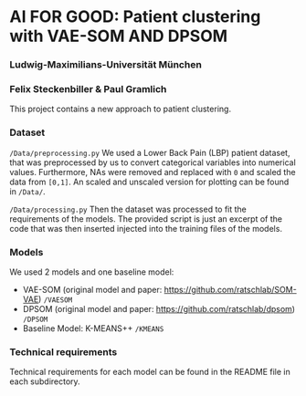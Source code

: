 
# AI FOR GOOD: Patient clustering with VAE-SOM AND DPSOM 
### Ludwig-Maximilians-Universität München
### Felix Steckenbiller & Paul Gramlich

This project contains a new approach to patient clustering. 

### Dataset 

`/Data/preprocessing.py`
We used a Lower Back Pain (LBP) patient dataset, that was preprocessed by us to convert categorical variables into numerical values. 
Furthermore, NAs were removed and replaced with `0` and scaled the data from `[0,1]`.
An scaled and unscaled version for plotting can be found in `/Data/`.

`/Data/processing.py`
Then the dataset was processed to fit the requirements of the models. 
The provided script is just an excerpt of the code that was then inserted injected into the training files of the models.

### Models
We used 2 models and one baseline model: 
* VAE-SOM (original model and paper: https://github.com/ratschlab/SOM-VAE) `/VAESOM`
* DPSOM (original model and paper: https://github.com/ratschlab/dpsom) `/DPSOM`
* Baseline Model: K-MEANS++ `/KMEANS`

### Technical requirements
Technical requirements for each model can be found in the README file in each subdirectory.
